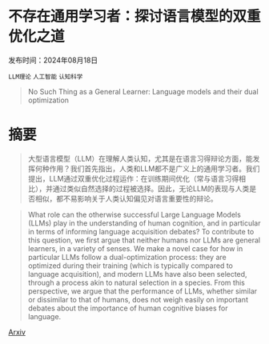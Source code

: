 # 不存在通用学习者：探讨语言模型的双重优化之道

发布时间：2024年08月18日

`LLM理论` `人工智能` `认知科学`

> No Such Thing as a General Learner: Language models and their dual optimization

# 摘要

> 大型语言模型（LLM）在理解人类认知，尤其是在语言习得辩论方面，能发挥何种作用？我们首先指出，人类和LLM都不是广义上的通用学习者。我们提出，LLM通过双重优化过程运作：在训练期间优化（常与语言习得相比），并通过类似自然选择的过程被选择。因此，无论LLM的表现与人类是否相似，都不易影响关于人类认知偏见对语言重要性的辩论。

> What role can the otherwise successful Large Language Models (LLMs) play in the understanding of human cognition, and in particular in terms of informing language acquisition debates? To contribute to this question, we first argue that neither humans nor LLMs are general learners, in a variety of senses. We make a novel case for how in particular LLMs follow a dual-optimization process: they are optimized during their training (which is typically compared to language acquisition), and modern LLMs have also been selected, through a process akin to natural selection in a species. From this perspective, we argue that the performance of LLMs, whether similar or dissimilar to that of humans, does not weigh easily on important debates about the importance of human cognitive biases for language.

[Arxiv](https://arxiv.org/abs/2408.09544)